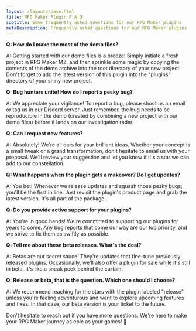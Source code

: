 ```yaml
---
layout: /layouts/base.html
title: RPG Maker Plugin F.A.Q
subtitle: Some frequently asked questions for our RPG Maker plugins
metaDescription: Frequently asked questions for our RPG Maker plugins
---
```


**Q: How do I make the most of the demo files?**

A: Getting started with our demo files is a breeze! Simply initiate a fresh project in RPG Maker MZ, and then sprinkle some magic by copying the contents of the demo archive into the root directory of your new project. Don't forget to add the latest version of this plugin into the "plugins" directory of your shiny new project.

**Q: Bug hunters unite! How do I report a pesky bug?**

A: We appreciate your vigilance! To report a bug, please shoot us an email or tag us in our Discord server. Just remember, the bug needs to be reproducible in the demo (created by combining a new project with our demo files) before it lands on our investigation radar.

**Q: Can I request new features?**

A: Absolutely! We're all ears for your brilliant ideas. Whether your concept is a small tweak or a grand transformation, don't hesitate to email us with your proposal. We'll review your suggestion and let you know if it's a star we can add to our constellation.

**Q: What happens when the plugin gets a makeover? Do I get updates?**

A: You bet! Whenever we release updates and squash those pesky bugs, you'll be the first in line. Just revisit the plugin's product page and grab the latest version. It's all part of the package.

**Q: Do you provide active support for your plugins?**

A: You're in good hands! We're committed to supporting our plugins for years to come. Any bug reports that come our way are our top priority, and we strive to fix them as swiftly as possible.

**Q: Tell me about these beta releases. What's the deal?**

A: Betas are our secret sauce! They're updates that fine-tune previously released plugins. Occasionally, we'll also offer a plugin for sale while it's still in beta. It's like a sneak peek behind the curtain.

**Q: Release or beta, that is the question. Which one should I choose?**

A: We recommend reaching for the stars with the plugin labeled "release" unless you're feeling adventurous and want to explore upcoming features and fixes. In that case, our beta version is your ticket to the future.

Don't hesitate to reach out if you have more questions. We're here to make your RPG Maker journey as epic as your games! 🌟
